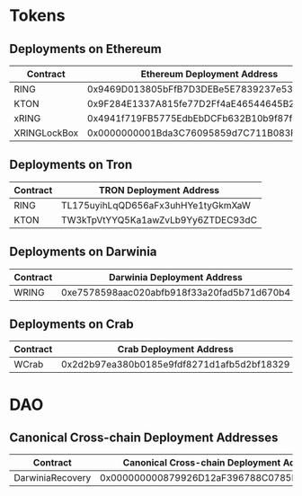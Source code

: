 # Tokens

## Deployments on Ethereum
|  Contract    |         Ethereum Deployment Address        |
|--------------|--------------------------------------------|
|   RING       | 0x9469D013805bFfB7D3DEBe5E7839237e535ec483 |
|   KTON       | 0x9F284E1337A815fe77D2Ff4aE46544645B20c5ff |
|  xRING       | 0x4941f719FB5775EdbEbDCFb632B10b9f87fc16eB |
| XRINGLockBox | 0x0000000001Bda3C76095859d7C711B083F621C12 |


## Deployments on Tron
|  Contract  |           TRON Deployment Address          |
|------------|--------------------------------------------|
|   RING     | TL175uyihLqQD656aFx3uhHYe1tyGkmXaW         |
|   KTON     | TW3kTpVtYYQ5Ka1awZvLb9Yy6ZTDEC93dC         |

## Deployments on Darwinia
|  Contract  |       Darwinia Deployment Address          |
|------------|--------------------------------------------|
|   WRING    | 0xe7578598aac020abfb918f33a20fad5b71d670b4 |

## Deployments on Crab
|  Contract  |         Crab Deployment Address            |
|------------|--------------------------------------------|
|   WCrab    | 0x2d2b97ea380b0185e9fdf8271d1afb5d2bf18329 |

# DAO

## Canonical Cross-chain Deployment Addresses
|   Contract       |  Canonical Cross-chain Deployment Address  |
|------------------|--------------------------------------------|
| DarwiniaRecovery | 0x000000000879926D12aF396788C0785B7e581e53 |
